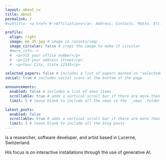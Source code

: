 ```yaml
---
layout: about_cv
title: about
permalink: /
#subtitle: <a href='#'>Affiliations</a>. Address. Contacts. Motto. Etc.

profile:
  align: right
  image: me_25.jpg # image in /assets/img/
  image_circular: false # crops the image to make it circular
  #more_info: >
  #  <p>555 your office number</p>
  #  <p>123 your address street</p>
  #  <p>Your City, State 12345</p>

selected_papers: false # includes a list of papers marked as "selected={true}"
social: true # includes social icons at the bottom of the page

announcements:
  enabled: false # includes a list of news items
  scrollable: true # adds a vertical scroll bar if there are more than 3 news items
  limit: 5 # leave blank to include all the news in the `_news` folder

latest_posts:
  enabled: false
  scrollable: true # adds a vertical scroll bar if there are more than 3 new posts items
  limit: 3 # leave blank to include all the blog posts
---
```

is a researcher, software developer, and artist based in Lucerne, Switzerland.

His focus is on interactive installations through the use of generative AI.
